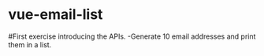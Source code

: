 # vue-email-list

#First exercise introducing the APIs.
-Generate 10 email addresses and print them in a list.

